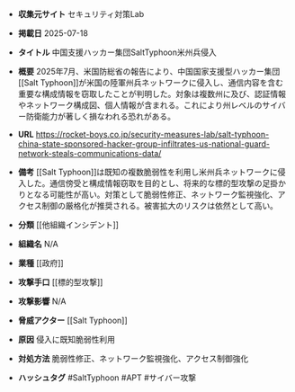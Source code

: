 - **収集元サイト**
セキュリティ対策Lab

- **掲載日**
2025-07-18

- **タイトル**
中国支援ハッカー集団SaltTyphoon米州兵侵入

- **概要**
2025年7月、米国防総省の報告により、中国国家支援型ハッカー集団[[Salt Typhoon]]が米国の陸軍州兵ネットワークに侵入し、通信内容を含む重要な構成情報を窃取したことが判明した。対象は複数州に及び、認証情報やネットワーク構成図、個人情報が含まれる。これにより州レベルのサイバー防衛能力が著しく損なわれる恐れがある。

- **URL**
https://rocket-boys.co.jp/security-measures-lab/salt-typhoon-china-state-sponsored-hacker-group-infiltrates-us-national-guard-network-steals-communications-data/

- **備考**
[[Salt Typhoon]]は既知の複数脆弱性を利用し米州兵ネットワークに侵入した。通信傍受と構成情報窃取を目的とし、将来的な標的型攻撃の足掛かりとなる可能性が高い。対策として脆弱性修正、ネットワーク監視強化、アクセス制御の厳格化が推奨される。被害拡大のリスクは依然として高い。

- **分類**
[[他組織インシデント]]

- **組織名**
N/A

- **業種**
[[政府]]

- **攻撃手口**
[[標的型攻撃]]

- **攻撃影響**
N/A

- **脅威アクター**
[[Salt Typhoon]]

- **原因**
侵入に既知脆弱性利用

- **対処方法**
脆弱性修正、ネットワーク監視強化、アクセス制御強化

- **ハッシュタグ**
#SaltTyphoon #APT #サイバー攻撃
